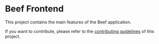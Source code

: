 # Beef Frontend

This project contains the main features of the Beef application.

If you want to contribute, please refer to the [contributing guidelines](./CONTRIBUTING.md) of this project.
